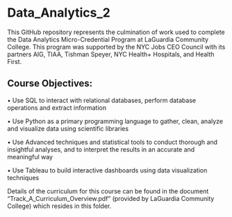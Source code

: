 # Data_Analytics_2
This GitHub repository represents the culmination of work used to complete the Data Analytics Micro-Credential Program at LaGuardia Community College.  This program was supported by the NYC Jobs CEO Council with its partners AIG, TIAA, Tishman Speyer, NYC Health+ Hospitals, and Health First.  

## Course Objectives:

• Use SQL to interact with relational databases, perform database operations and extract
information

• Use Python as a primary programming language to gather, clean, analyze and visualize data
using scientific libraries

• Use Advanced techniques and statistical tools to conduct thorough and insightful analyses,
and to interpret the results in an accurate and meaningful way

• Use Tableau to build interactive dashboards using data visualization techniques

Details of the curriculum for this course can be found in the document “Track_A_Curriculum_Overview.pdf” (provided by LaGuardia Community College) which resides in this folder. 

